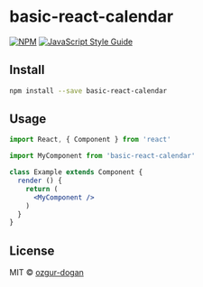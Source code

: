 # basic-react-calendar

> 

[![NPM](https://img.shields.io/npm/v/basic-react-calendar.svg)](https://www.npmjs.com/package/basic-react-calendar) [![JavaScript Style Guide](https://img.shields.io/badge/code_style-standard-brightgreen.svg)](https://standardjs.com)

## Install

```bash
npm install --save basic-react-calendar
```

## Usage

```jsx
import React, { Component } from 'react'

import MyComponent from 'basic-react-calendar'

class Example extends Component {
  render () {
    return (
      <MyComponent />
    )
  }
}
```

## License

MIT © [ozgur-dogan](https://github.com/ozgur-dogan)
